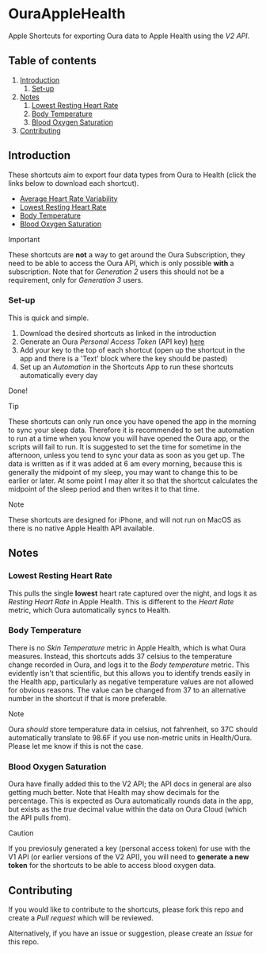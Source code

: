 # OuraAppleHealth

Apple Shortcuts for exporting Oura data to Apple Health using the _V2 API_.

## Table of contents
1. [Introduction](#introduction)
    1. [Set-up](#set-up) 
2. [Notes](#notes)
    1. [Lowest Resting Heart Rate](#rhr)
    2. [Body Temperature](#temp)
    3. [Blood Oxygen Saturation](#spo2)
3. [Contributing](#contributing)

## Introduction <a name="introduction"></a>
These shortcuts aim to export four data types from Oura to Health (click the links below to download each shortcut).
- [Average Heart Rate Variability](https://www.icloud.com/shortcuts/1b1023a29d514d25bbfdcb7e40f63531)
- [Lowest Resting Heart Rate](https://www.icloud.com/shortcuts/53e063d2f99249cfb10aed02acb24ec8)
- [Body Temperature](https://www.icloud.com/shortcuts/53e6629a3ae6442d8e3d31b472c2d6c2)
- [Blood Oxygen Saturation](https://www.icloud.com/shortcuts/550e3e9a53df46c6a3c2c9f2baaefd0b)

> [!IMPORTANT]
> These shortcuts are **not** a way to get around the Oura Subscription, they need to be able to access the Oura API, which is only possible **with** a subscription. Note that for *Generation 2* users this should not be a requirement, only for *Generation 3* users.

### Set-up <a name="set-up"></a>
This is quick and simple.
1. Download the desired shortcuts as linked in the introduction
2. Generate an Oura _Personal Access Token_ (API key) [here](https://cloud.ouraring.com/personal-access-tokens)
3. Add your key to the top of each shortcut (open up the shortcut in the app and there is a 'Text' block where the key should be pasted)
4. Set up an _Automation_ in the Shortcuts App to run these shortcuts automatically every day

Done!

> [!TIP]
> These shortcuts can only run once you have opened the app in the morning to sync your sleep data. Therefore it is recommended to set the automation to run at a time when you know you will have opened the Oura app, or the scripts will fail to run. It is suggested to set the time for sometime in the afternoon, unless you tend to sync your data as soon as you get up. The data is written as if it was added at 6 am every morning, because this is generally the midpoint of my sleep, you may want to change this to be earlier or later. At some point I may alter it so that the shortcut calculates the midpoint of the sleep period and then writes it to that time.

> [!NOTE]
> These shortcuts are designed for iPhone, and will not run on MacOS as there is no native Apple Health API available.

## Notes <a name="notes"></a>

### Lowest Resting Heart Rate <a name="rhr"></a>

This pulls the single **lowest** heart rate captured over the night, and logs it as _Resting Heart Rate_ in Apple Health. This is different to the _Heart Rate_ metric, which Oura automatically syncs to Health.

### Body Temperature <a name="temp"></a>

There is no _Skin Temperature_ metric in Apple Health, which is what Oura measures. Instead, this shortcuts adds 37 celsius to the temperature change recorded in Oura, and logs it to the _Body temperature_ metric. This evidently isn't that scientific, but this allows you to identify trends easily in the Health app, particularly as negative temperature values are not allowed for obvious reasons. The value can be changed from 37 to an alternative number in the shortcut if that is more preferable.

> [!NOTE]
> Oura _should_ store temperature data in celsius, not fahrenheit, so 37C should automatically translate to 98.6F if you use non-metric units in Health/Oura. Please let me know if this is not the case.

### Blood Oxygen Saturation <a name="spo2"></a>

Oura have finally added this to the V2 API; the API docs in general are also getting much better. Note that Health may show decimals for the percentage. This is expected as Oura automatically rounds data in the app, but exists as the _true_ decimal value within the data on Oura Cloud (which the API pulls from).

> [!CAUTION]
> If you previosuly generated a key (personal access token) for use with the V1 API (or earlier versions of the V2 API), you will need to **generate a new token** for the shortcuts to be able to access blood oxygen data.

## Contributing <a name="contributing"></a>

If you would like to contribute to the shortcuts, please fork this repo and create a _Pull request_ which will be reviewed.

Alternatively, if you have an issue or suggestion, please create an _Issue_ for this repo.
